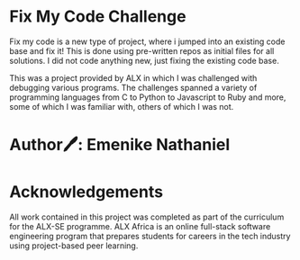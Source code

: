 # Fix My Code Challenge


Fix my code is a new type of project, where i  jumped  into an existing code base and fix it! This is done using pre-written repos as initial files for all solutions. I did  not code  anything new, just fixing the existing code base.

This was a project provided by ALX in which I was challenged with debugging various programs. The challenges spanned a variety of programming languages from C to Python to Javascript to Ruby and more, some of which I was familiar with, others of which I was not.


# Author🖊️:  Emenike Nathaniel <Githubnath>


# Acknowledgements

All work contained in this project was completed as part of the curriculum for the ALX-SE programme. ALX Africa is an online full-stack software engineering program that prepares students for careers in the tech industry using project-based peer learning. 
